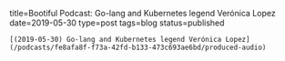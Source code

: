 
title=Bootiful Podcast: Go-lang and Kubernetes legend Verónica Lopez
date=2019-05-30
type=post
tags=blog
status=published
~~~~~~
[(2019-05-30) Go-lang and Kubernetes legend Verónica Lopez](/podcasts/fe8afa8f-f73a-42fd-b133-473c693ae6bd/produced-audio) 
            